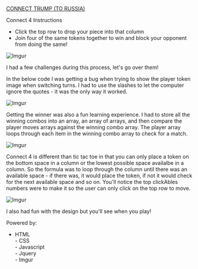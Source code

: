 
[CONNECT TRUMP (TO RUSSIA)](https://karenksmith.github.io/connect4/)

Connect 4 Instructions  
   
- Click the top row to drop your piece into that column
- Join four of the same tokens together to win and block your opponent from doing the same! 

![Imgur](https://i.imgur.com/eyY8Rdm.png)



I had a few challenges during this process, let's go over them! 

In the below code I was getting a bug when trying to show the player token image when switching turns. I had to use the slashes to let the computer ignore the quotes - it was the only way it worked. 

![Imgur](https://i.imgur.com/0I1Lq1C.png)

Getting the winner was also a fun learning experience. I had to store all the winning combos into an array, an array of arrays, and then compare the player moves arrays against the winning combo array. The player array loops through each item in the winning combo array to check for a match.

![Imgur](https://i.imgur.com/XtvK8y9.png)

Connect 4 is different than tic tac toe in that you can only place a token on the bottom space in a column or the lowest possible space availalbe in a column. So the formula was to loop through the column until there was an available space - if there was, it would place the token, if not it would check for the next available space and so on. You'll notice the top clickAbles numbers were to make it so the user can only click on the top row to move. 

![Imgur](https://i.imgur.com/HpnORPp.png)

I also had fun with the design but you'll see when you play! 


Powered by:  
   - HTML  
	- CSS  
	- Javascript  
	- Jquery  
	- Imgur